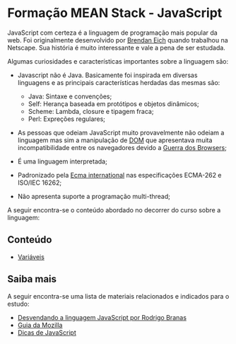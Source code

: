 # Formação MEAN Stack - JavaScript

JavaScript com certeza é a linguagem de programação mais popular da web. Foi originalmente desenvolvido por [Brendan Eich](https://pt.wikipedia.org/wiki/Brendan_Eich) quando trabalhou na Netscape. Sua história é muito interessante e vale a pena de ser estudada.

Algumas curiosidades e características importantes sobre a linguagem são:

- Javascript não é Java. Basicamente foi inspirada em diversas linguagens e as principais características herdadas das mesmas são:
  - Java: Sintaxe e convenções;
  - Self: Herança baseada em protótipos e objetos dinâmicos;
  - Scheme: Lambda, closure e tipagem fraca;
  - Perl: Expreções regulares;

- As pessoas que odeiam JavaScript muito provavelmente não odeiam a linguagem mas sim a manipulação de [DOM](https://pt.wikipedia.org/wiki/Modelo_de_Objeto_de_Documentos) que apresentava muita incompatibilidade entre os navegadores devido a [Guerra dos Browsers](https://pt.wikipedia.org/wiki/Guerra_dos_navegadores);

- É uma linguagem interpretada;

- Padronizado pela [Ecma international](https://pt.wikipedia.org/wiki/Ecma_International) nas especificações ECMA-262 e ISO/IEC 16262;

- Não apresenta suporte a programação multi-thread;

A seguir encontra-se o conteúdo abordado no decorrer do curso sobre a linguagem:

## Conteúdo

- [Variáveis](./javascript-variaveis.md)

## Saiba mais

A seguir encontra-se uma lista de materiais relacionados e indicados para o estudo:

- [Desvendando a linguagem JavaScript por Rodrigo Branas](https://www.youtube.com/playlist?list=PLQCmSnNFVYnT1-oeDOSBnt164802rkegc)
- [Guia da Mozilla](https://developer.mozilla.org/pt-BR/docs/Web/JavaScript)
- [Dicas de JavaScript](https://www.youtube.com/playlist?list=PLDm7BSK-M5YloYXPGmK_KEno4_Ql_Q5nS)
